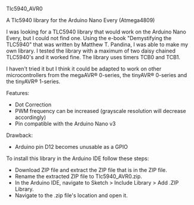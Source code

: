 Tlc5940_AVR0

A Tlc5940 library for the Arduino Nano Every (Atmega4809)

I was looking for a TLC5940 library that would work on the Arduino Nano Every, but I could not find one. Using the e-book "Demystifying the TLC5940" that was written by Matthew T. Pandina, I was able to make my own library. I tested the library with a maximum of two daisy chained TLC5940's and it worked fine. The library uses timers TCB0 and TCB1.

I haven't tried it but I think it could be adapted to work on other microcontrollers from the megaAVR® 0-series, the tinyAVR® 0-series and the tinyAVR® 1-series.


Features:
- Dot Correction
- PWM frequency can be increased (grayscale resolution will decrease accordingly)
- Pin compatible with the Arduino Nano v3


Drawback:
- Arduino pin D12 becomes unusable as a GPIO


To install this library in the Arduino IDE follow these steps:

- Download ZIP file and extract the ZIP file that is in the ZIP file.
- Rename the extracted ZIP file to Tlc5940_AVR0.zip.
- In the Arduino IDE, navigate to Sketch > Include Library > Add .ZIP Library.
- Navigate to the .zip file's location and open it.
 
